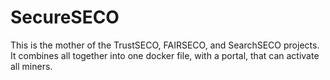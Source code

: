 # SecureSECO
This is the mother of the TrustSECO, FAIRSECO, and SearchSECO projects. It combines all together into one docker file, with a portal, that can activate all miners. 
